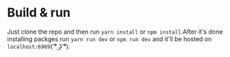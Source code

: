 # Build & run
Just clone the repo and then run `yarn install` or `npm install`.After it's done installing packges run `yarn run dev` or `npm run dev` and it'll be hosted on `localhost:6969`( ͡° ͜ʖ ͡°).
